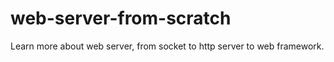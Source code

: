# web-server-from-scratch
Learn more about web server, from socket to http server to web framework.
